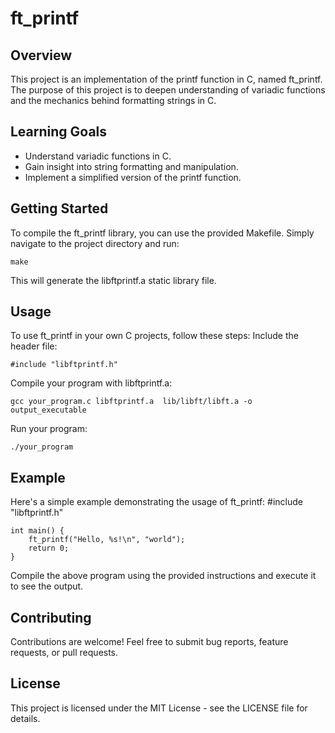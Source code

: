 # ft_printf

## Overview
This project is an implementation of the printf function in C, named ft_printf. The 
purpose of this project is to deepen understanding of variadic functions and the 
mechanics behind formatting strings in C.

## Learning Goals

- Understand variadic functions in C.
- Gain insight into string formatting and manipulation.
- Implement a simplified version of the printf function.

## Getting Started
To compile the ft_printf library, you can use the provided Makefile. Simply navigate to the project directory and run:

    make

This will generate the libftprintf.a static library file.

## Usage

To use ft_printf in your own C projects, follow these steps:
Include the header file:

    #include "libftprintf.h"

Compile your program with libftprintf.a:

    gcc your_program.c libftprintf.a  lib/libft/libft.a -o output_executable

Run your program:

    ./your_program

## Example

Here's a simple example demonstrating the usage of ft_printf:
    #include "libftprintf.h"

    int main() {
        ft_printf("Hello, %s!\n", "world");
        return 0;
    }

Compile the above program using the provided instructions and execute it to see the output.

## Contributing
Contributions are welcome! Feel free to submit bug reports, feature requests, or pull requests.

## License

This project is licensed under the MIT License - see the LICENSE file for details.
